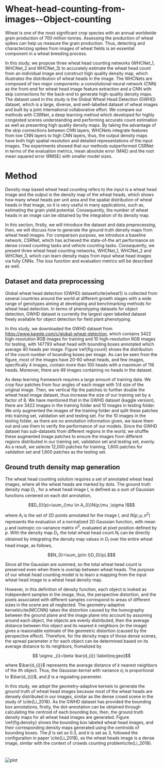 # Wheat-head-counting-from-images--Object-counting
Wheat is one of the most significant crop species with an annual worldwide grain production of 700
million tonnes. Assessing the production of wheat spikes can help us measure the grain production. Thus, detecting and characterizing spikes from images of wheat fields is an essential component in a wheat breeding process. 

In this study, we propose three wheat head counting networks (WHCNet\_1, WHCNet\_2 and WHCNet\_3) to accurately estimate the wheat head count from an individual image and construct high quality density map, which illustrates the distribution of wheat heads in the image. The WHCNets are composed
of two major components: a convolutional neural network (CNN) as the front-end for wheat head image feature extraction and a CNN with skip connections for the back-end to generate high-quality density maps. The dataset used in this study is the Global Wheat Head Detection (GWHD) dataset, which is a large, diverse, and well-labelled dataset of wheat images and built by a joint international collaborative effort. We compare our methods with CSRNet, a deep learning
method which developed for highly congested scenes understanding and 
performing accurate count estimation as well as presenting high
quality density maps. By taking the advantage of the skip connections between CNN layers, WHCNets integrate features  from low CNN layers to high CNN layers, 
thus, the output density maps have both high spatial resolution and detailed representations of the input images. 
The experiments showed that our methods outperformed CSRNet in terms of  the evaluation metrics, mean  absolute  error  (MAE)  and  the  root  mean squared  error  (RMSE) with smaller model sizes. 

# Method
Density map based wheat head counting refers to the input is a wheat head image and the output is the density map of the wheat heads, which shows how many wheat heads per unit area and the spatial distribution of wheat heads in that image, so it is very useful in many applications, such as, estimating the grain yield potential. Consequently, the number of wheat heads in an image can be obtained by the integration of its density map.

In this section, firstly, we will introduce the dataset and data preprocessing, then, we will discuss how to generate the ground truth density maps from wheat head images. For comparison purpose, we introduce a baseline network, CSRNet, which has achieved the state-of-the art performance on dense crowd counting tasks and vehicle counting tasks. Consequently, we present three wheat head counting networks, WHCNet\_1, WHCNet\_2 and WHCNet\_3, which can learn density maps from input wheat head images via fully CNNs. The loss function and evaluation metrics will be described as well.

## Dataset and data preprocessing
Global wheat head detection (GWHD) dataset\cite{wheat1} is collected from several countries around the world at different growth stages with a wide range of genotypes aiming at developing and benchmarking methods for wheat head detection. In terms of phenotyping datasets for object detection, 
GWHD dataset is currently the largest open labelled dataset
freely available for object detection for field plant phenotyping. 

In this study, we downloaded the GWHD dataset from https://www.kaggle.com/c/global-wheat-detection, which contains 3422 high-resolution RGB images for training and 10 high-resolution RGB images for testing, with 147793 wheat head with bounding boxes annotated which average
40 heads per image. 
Figure \ref{fig:count} shows the distribution of the count number of bounding boxes per image. As can be seen from the figure, most of the images have 20-60 wheat heads, and few images, specifically 4 images, contain more than 100 heads with a maximum of 116 heads. Moreover, there are 49 images containing no heads in the dataset. 

As deep learning framework requires a large amount of training data.
We crop four patches from four angles of each image with 1/4 size of the original image. Then, we vertical flip the patches to further double the wheat head image dataset, thus increase the size of our training set by a factor of 8. 
We have mentioned that in the GWHD dataset (kaggle version), there are 
3422 images in the training folder and 10 images in testing folder. We only augmented the images of the training folder and split these patches into training set, validation set and testing set. For the 10 images in the testing folder, as there are no annotation information given, we leave them out and use them to verify the performance of our models. 
Since the GWHD dataset has sub-datasets from different regions in the world, we shuffle these augmented image patches to ensure the images from different regions distributed in our training set, validation set and testing set, evenly. As a result, we 
 selecte 12,000 patches for training, 1,600 patches for validation set and 1,600 patches as the testing set. 

## Ground truth density map generation
The wheat head counting solution requires a set of annotated wheat head images, where all the wheat heads are marked by dots. The ground truth density map $D_{I}$
, for a wheat head image $I$, is defined as a sum of Gaussian functions centered on each dot annotation,
```math
D_{I}(p)=\sum_{\mu \in A_{I}}N(p;\mu ,\sigma )$
```
where $A_{I}$ is the set of 2D points annotated for the image $I$, and $N(p;\mu ,\sigma^{2} )$ represents the evaluation of a normalized 2D Gaussian function, with mean $\mu$ and isotropic co-variance matrix $\sigma^{2}$, evaluated at pixel position defined by $p$. With the density map $D_{I}$, the total wheat head count $N_{I}$ can be directly obtained by integrating the density map values in $D_{I}$ over the entire wheat head image, as follows,
```math
N_{I}=\sum_{p\in I}D_{I}(p).$
```
Since all the Gaussian are summed, so the total wheat head count is preserved even when there is overlap between wheat heads. The purpose of our wheat head counting model is to learn a mapping from the input wheat head image to a wheat head density map. 

However, in this definition of density function, each object is looked as independent samples in the image, thus, the perspective distortion, and
the pixels associated with different samples correspond
to areas of different sizes in the scene are all neglected. The  geometry-adaptive kernels\cite{MCCNN} takes the distortion caused by the homography
between the ground plane and the image plane into account by assuming around each object, the objects are 
evenly distributed, then the average distance between
this object and its nearest $k$ neighbors (in the image) gives a
reasonable estimate of the geometric distortion (caused by
the perspective effect). Therefore, for the
density maps of those dense scenes, the spread parameter $\sigma$ for each object can be determined 
based on its average distance to its neighbors, fromalized by
```math
     \sigma _{i}=\beta \bar{d_{i}}
    \label{eq:geo}
```

where $\bar{d_{i}}$ represents the average distance of $k$ nearest neighbors of the $i$th object. Thus, the Gaussian kernel with variance $\sigma _{i}$ is proportional to $\bar{d_{i}}$, and $\beta$ is a regulating parameter.

In this study, we adopt the geometry-adaptive kernels to generate the ground truth of wheat head images because most of the wheat heads are densely distributed in our images, similar as the dense crowd scene in the study of \cite{Li_2018}. As the GWHD dataset has provided the bounding box annotations, firstly, the dot-annotation can be obtained through calculating the centroid of each bounding box, then, the ground truth density maps for all wheat head images are generated. 
Figure \ref{fig:density} shows the bounding box labeled wheat head images, and their corresponding density maps generated using  the centroids of bounding boxes. The $\beta$ is set as 0.3, and $k$ is set as 3, followed the configuration in paper \cite{Li_2018}, as the wheat heads image is a dense image, similar with the context of crowds counting problem\cite{Li_2018}.


#

![plot](./directory_1/directory_2/.../directory_n/plot.png)
